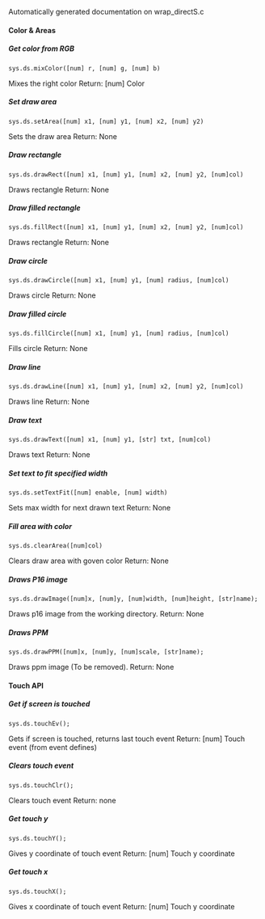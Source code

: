 Automatically generated documentation on wrap_directS.c

####  Color & Areas

##### Get color from RGB
    sys.ds.mixColor([num] r, [num] g, [num] b)
Mixes the right color
Return: [num] Color
##### Set draw area
    sys.ds.setArea([num] x1, [num] y1, [num] x2, [num] y2)
Sets the draw area
Return: None
##### Draw rectangle
    sys.ds.drawRect([num] x1, [num] y1, [num] x2, [num] y2, [num]col)
Draws rectangle
Return: None
##### Draw filled rectangle
    sys.ds.fillRect([num] x1, [num] y1, [num] x2, [num] y2, [num]col)
Draws rectangle
Return: None
##### Draw circle
    sys.ds.drawCircle([num] x1, [num] y1, [num] radius, [num]col)
Draws circle
Return: None
##### Draw filled circle
    sys.ds.fillCircle([num] x1, [num] y1, [num] radius, [num]col)
Fills circle
Return: None
##### Draw line
    sys.ds.drawLine([num] x1, [num] y1, [num] x2, [num] y2, [num]col)
Draws line
Return: None
##### Draw text
    sys.ds.drawText([num] x1, [num] y1, [str] txt, [num]col)
Draws text
Return: None
##### Set text to fit specified width
    sys.ds.setTextFit([num] enable, [num] width)
Sets max width for next drawn text
Return: None
##### Fill area with color
    sys.ds.clearArea([num]col)
Clears draw area with goven color
Return: None
##### Draws P16 image
    sys.ds.drawImage([num]x, [num]y, [num]width, [num]height, [str]name);
Draws p16 image from the working directory.
Return: None
##### Draws PPM
    sys.ds.drawPPM([num]x, [num]y, [num]scale, [str]name);
Draws ppm image (To be removed).
Return: None
#### Touch API
##### Get if screen is touched
    sys.ds.touchEv();
Gets if screen is touched, returns last touch event
Return: [num] Touch event (from event defines)
##### Clears touch event
    sys.ds.touchClr();
Clears touch event
Return: none
##### Get touch y
    sys.ds.touchY();
Gives y coordinate of touch event
Return: [num] Touch y coordinate
##### Get touch x
    sys.ds.touchX();
Gives x coordinate of touch event
Return: [num] Touch y coordinate
